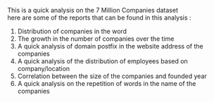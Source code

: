 This is a quick analysis on the 7 Million Companies dataset  
here are some of the reports that can be found in this analysis :
1. Distribution of companies in the word
2. The growth in the number of companies over the time
3. A quick analysis of domain postfix in the website address of the companies
4. A quick analysis of the distribution of employees based on company/location
5. Correlation between the size of the companies and founded year 
6. A quick analysis on the repetition of words in the name of the companies
